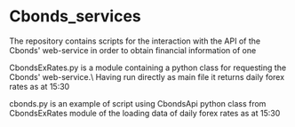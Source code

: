 # Cbonds_services
The repository contains scripts for the interaction with the API of the Сbonds' web-service in order to obtain financial information of one

CbondsExRates.py is a module containing a python class for requesting the Сbonds' web-service.\\
Having run directly as main file it returns daily forex rates as at 15:30


cbonds.py is an example of script using CbondsApi python class from CbondsExRates module of the loading data of daily forex rates as at 15:30
